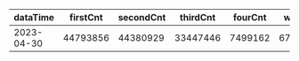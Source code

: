 |dataTime|firstCnt|secondCnt|thirdCnt|fourCnt|winCnt|vrate|wrate|
|-|-|-|-|-|-|-|-|
|2023-04-30|44793856|44380929|33447446|7499162|6700662|0%|0%|